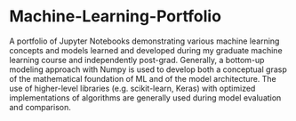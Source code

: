 ﻿# Machine-Learning-Portfolio

A portfolio of Jupyter Notebooks demonstrating various machine learning concepts and models learned and developed during my graduate machine learning course and independently post-grad. Generally, a bottom-up modeling approach with Numpy is used to develop both a conceptual grasp of the mathematical foundation of ML and of the model architecture. The use of higher-level libraries (e.g. scikit-learn, Keras) with optimized implementations of algorithms are generally used during model evaluation and comparison.

